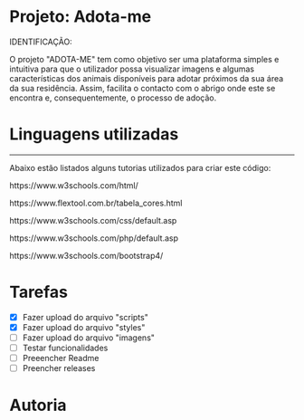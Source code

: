 # Projeto: Adota-me

IDENTIFICAÇÃO:
<p>O projeto "ADOTA-ME" tem como objetivo ser uma plataforma simples e intuitiva para que o utilizador possa visualizar imagens e algumas características dos animais disponíveis para adotar próximos da sua área da sua residência. Assim, facilita o contacto com o abrigo onde este se encontra e, consequentemente, o processo de adoção.</p>

# Linguagens utilizadas

<hr>
Abaixo estão listados alguns tutorias utilizados para criar este código:
<p>https://www.w3schools.com/html/</p>
<p>https://www.flextool.com.br/tabela_cores.html</p>
<p>https://www.w3schools.com/css/default.asp</p>
<p>https://www.w3schools.com/php/default.asp</p>
<p>https://www.w3schools.com/bootstrap4/</p>


# Tarefas 

- [X] Fazer upload do arquivo "scripts"
- [X] Fazer upload do arquivo "styles"
- [ ] Fazer upload do arquivo "imagens"
- [ ] Testar funcionalidades
- [ ] Preeencher Readme 
- [ ] Preencher releases

# Autoria


